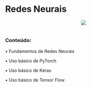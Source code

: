 # Redes Neurais


<p align="center">
<img src="https://img.shields.io/static/v1?label=Status&message=AGUARDA&color=blue&style=for-the-badge"/>
</p>

#

### Conteúdo:


• Fundamentos de Redes Neurais

• Uso básico de PyTorch

• Uso básico de Keras

• Uso básico de Tensor Flow
